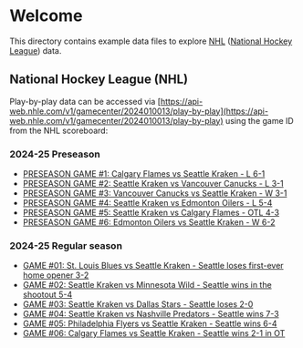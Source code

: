 # Welcome

This directory contains example data files to explore [NHL](https://www.nhl.com) ([National Hockey League](https://www.nhl.com)) data.

## National Hockey League (NHL)

Play-by-play data can be accessed via [https://api-web.nhle.com/v1/gamecenter/2024010013/play-by-play](https://api-web.nhle.com/v1/gamecenter/2024010013/play-by-play) using the game ID from the NHL scoreboard:

### 2024-25 Preseason

- [PRESEASON GAME #1: Calgary Flames vs Seattle Kraken - L 6-1](./2024-25/preseason/20240922-CGY-vs-SEA-2024010013.json)
- [PRESEASON GAME #2: Seattle Kraken vs Vancouver Canucks - L 3-1](./2024-25/preseason/20240924-SEA-vs-VAN-2024010027.json)
- [PRESEASON GAME #3: Vancouver Canucks vs Seattle Kraken - W 3-1](./2024-25/preseason/20240927-VAN-vs-SEA-2024010049.json)
- [PRESEASON GAME #4: Seattle Kraken vs Edmonton Oilers - L 5-4](./2024-25/preseason/20240928-SEA-vs-EDM-2024010058.json)
- [PRESEASON GAME #5: Seattle Kraken vs Calgary Flames - OTL 4-3](./2024-25/preseason/20240930-SEA-vs-CGY-2024010068.json)
- [PRESEASON GAME #6: Edmonton Oilers vs Seattle Kraken - W 6-2](./2024-25/preseason/20241002-EDM-vs-SEA-2024010082.json)

### 2024-25 Regular season

- [GAME #01: St. Louis Blues vs Seattle Kraken - Seattle loses first-ever home opener 3-2](./2024-25/regular-season/20241008-STL-vs-SEA-2024020003.json)
- [GAME #02: Seattle Kraken vs Minnesota Wild - Seattle wins in the shootout 5-4](./2024-25/regular-season/20241012-SEA-vs-MIN-2024020033.json)
- [GAME #03: Seattle Kraken vs Dallas Stars - Seattle loses 2-0](./2024-25/regular-season/20241013-SEA-vs-DAL-2024020039.json)
- [GAME #04: Seattle Kraken vs Nashville Predators - Seattle wins 7-3](./2024-25/regular-season/20241015-SEA-vs-NSH-2024020053.json)
- [GAME #05: Philadelphia Flyers vs Seattle Kraken - Seattle wins 6-4](./2024-25/regular-season/20241018-PHI-vs-SEA-2024020071.json)
- [GAME #06: Calgary Flames vs Seattle Kraken - Seattle wins 2-1 in OT](./2024-25/regular-season/20241019-CGY-vs-SEA-2024020087.json)
